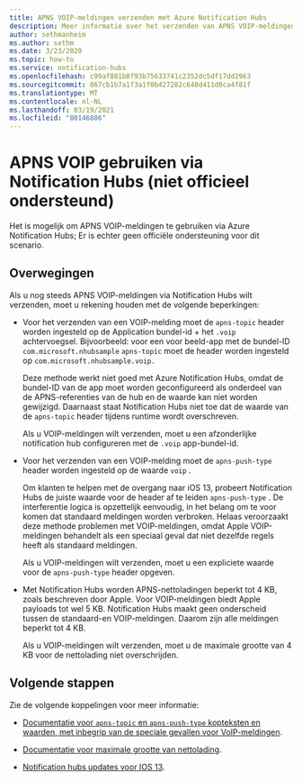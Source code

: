 ```yaml
---
title: APNS VOIP-meldingen verzenden met Azure Notification Hubs
description: Meer informatie over het verzenden van APNS VOIP-meldingen via Azure Notification Hubs (niet officieel ondersteund).
author: sethmanheim
ms.author: sethm
ms.date: 3/23/2020
ms.topic: how-to
ms.service: notification-hubs
ms.openlocfilehash: c99af881b8f93b75633741c2352dc5df17dd2963
ms.sourcegitcommit: 867cb1b7a1f3a1f0b427282c648d411d0ca4f81f
ms.translationtype: MT
ms.contentlocale: nl-NL
ms.lasthandoff: 03/19/2021
ms.locfileid: "80146886"
---
```

# <a name="use-apns-voip-through-notification-hubs-not-officially-supported"></a>APNS VOIP gebruiken via Notification Hubs (niet officieel ondersteund)

Het is mogelijk om APNS VOIP-meldingen te gebruiken via Azure Notification Hubs; Er is echter geen officiële ondersteuning voor dit scenario.

## <a name="considerations"></a>Overwegingen

Als u nog steeds APNS VOIP-meldingen via Notification Hubs wilt verzenden, moet u rekening houden met de volgende beperkingen:

- Voor het verzenden van een VOIP-melding moet de `apns-topic` header worden ingesteld op de Application bundel-id + het `.voip` achtervoegsel. Bijvoorbeeld: voor een voor beeld-app met de bundel-ID `com.microsoft.nhubsample` `apns-topic` moet de header worden ingesteld op `com.microsoft.nhubsample.voip.`

   Deze methode werkt niet goed met Azure Notification Hubs, omdat de bundel-ID van de app moet worden geconfigureerd als onderdeel van de APNS-referenties van de hub en de waarde kan niet worden gewijzigd. Daarnaast staat Notification Hubs niet toe dat de waarde van de `apns-topic` header tijdens runtime wordt overschreven.

   Als u VOIP-meldingen wilt verzenden, moet u een afzonderlijke notification hub configureren met de `.voip` app-bundel-id.

- Voor het verzenden van een VOIP-melding moet de `apns-push-type` header worden ingesteld op de waarde `voip` .

   Om klanten te helpen met de overgang naar iOS 13, probeert Notification Hubs de juiste waarde voor de header af te leiden `apns-push-type` . De interferentie logica is opzettelijk eenvoudig, in het belang om te voor komen dat standaard meldingen worden verbroken. Helaas veroorzaakt deze methode problemen met VOIP-meldingen, omdat Apple VOIP-meldingen behandelt als een speciaal geval dat niet dezelfde regels heeft als standaard meldingen.

   Als u VOIP-meldingen wilt verzenden, moet u een expliciete waarde voor de `apns-push-type` header opgeven.

- Met Notification Hubs worden APNS-nettoladingen beperkt tot 4 KB, zoals beschreven door Apple. Voor VOIP-meldingen biedt Apple payloads tot wel 5 KB. Notification Hubs maakt geen onderscheid tussen de standaard-en VOIP-meldingen. Daarom zijn alle meldingen beperkt tot 4 KB.

   Als u VOIP-meldingen wilt verzenden, moet u de maximale grootte van 4 KB voor de nettolading niet overschrijden.

## <a name="next-steps"></a>Volgende stappen

Zie de volgende koppelingen voor meer informatie:

- [Documentatie voor `apns-topic` en `apns-push-type` kopteksten en waarden, met inbegrip van de speciale gevallen voor VoIP-meldingen](https://developer.apple.com/documentation/usernotifications/setting_up_a_remote_notification_server/sending_notification_requests_to_apns).

- [Documentatie voor maximale grootte van nettolading](https://developer.apple.com/documentation/usernotifications/setting_up_a_remote_notification_server/generating_a_remote_notification).

- [Notification hubs updates voor IOS 13](push-notification-updates-ios-13.md#apns-push-type).
